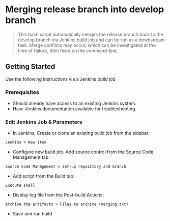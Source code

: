 # Merging release branch into develop branch

>This bash script automatically merges the release branch back to the develop branch via Jenkins build job and can be run as a downstream task. Merge conflicts may occur, which can be investigated at the time of failure, then fixed on the command-line.


## Getting Started

Use the following instructions via a Jenkins build job 

### Prerequisites

* Should already have access to an existing Jenkins system. 
* Have Jenkins documentation available for troubleshooting. 

### Edit Jenkins Job & Parameters

* In Jenkins, Create or clone an existing build job from the sidebar: 
```
Jenkins > New Item 
```
* Configure new build job. Add source control from the Source Code Management tab: 
```
Source Code Management > set-up repository and branch
```
* Add script from the Build tab: 
```
Execute shell
```
* Display log file from the Post-build Actions: 
```
Archive the artifacts > Files to archive (merging.txt)
```
* Save and run build
